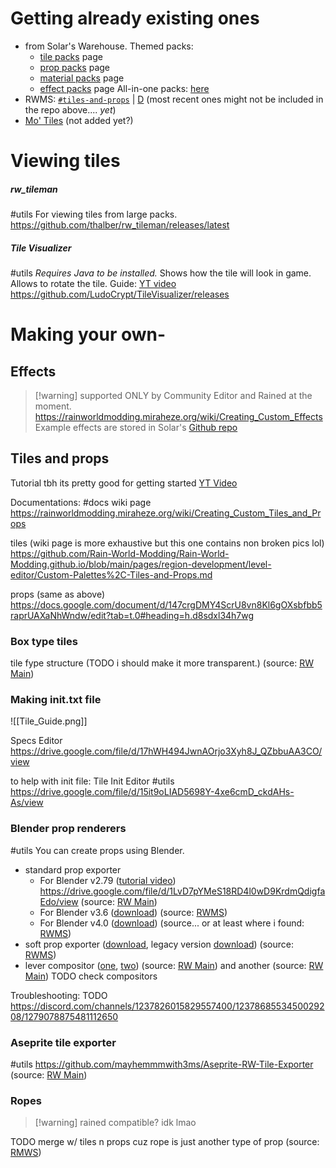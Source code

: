 # Getting already existing ones
- from Solar's Warehouse.
	Themed packs:
	- [tile packs](https://solaristheworstcatever.github.io/Repo-Site/tiles.html) page
	- [prop packs](https://solaristheworstcatever.github.io/Repo-Site/props.html) page
	- [material packs](https://solaristheworstcatever.github.io/Repo-Site/materials.html) page
	- [effect packs](https://solaristheworstcatever.github.io/Repo-Site/effects.html) page
	All-in-one packs: [here](https://solaristheworstcatever.github.io/Repo-Site/index.html#compilations)
- RWMS: [`#tiles-and-props`](https://discord.com/channels/1237826015829557400/1240708497469866134) | [D](discord://discord.com/channels/1237826015829557400/1240708497469866134) (most recent ones might not be included in the repo above.... *yet*)
- [Mo' Tiles](https://github.com/rwslugcat/mo-tiles-rw/releases/tag/release) (not added yet?)

# Viewing tiles
##### rw_tileman
#utils
For viewing tiles from large packs.
https://github.com/thalber/rw_tileman/releases/latest

##### Tile Visualizer
#utils
*Requires Java to be installed.*
Shows how the tile will look in game. Allows to rotate the tile.
Guide: [YT video](https://youtu.be/MoX6hXQZVMw)
https://github.com/LudoCrypt/TileVisualizer/releases

# Making your own-

## Effects
>[!warning] supported ONLY by Community Editor and Rained at the moment.
https://rainworldmodding.miraheze.org/wiki/Creating_Custom_Effects
Example effects are stored in Solar's [Github repo](https://github.com/solaristheworstcatever/The-Level-Editor-Warehouse/tree/main/Effects/Example%20Effects)
## Tiles and props
Tutorial
tbh its pretty good for getting started
[YT Video](https://www.youtube.com/watch?v=maOTf24PEKs&list=PLOpeR3bQUKEJIGBJ3TATHBLmNvZwyYioT&index=9)


Documentations: #docs
wiki page
https://rainworldmodding.miraheze.org/wiki/Creating_Custom_Tiles_and_Props

tiles (wiki page is more exhaustive but this one contains non broken pics lol)
https://github.com/Rain-World-Modding/Rain-World-Modding.github.io/blob/main/pages/region-development/level-editor/Custom-Palettes%2C-Tiles-and-Props.md

props (same as above)
https://docs.google.com/document/d/147crgDMY4ScrU8vn8Kl6gOXsbfbb5raprUAXaNhWndw/edit?tab=t.0#heading=h.d8sdxl34h7wg

### Box type tiles

tile fype structure (TODO i should make it more transparent.)
(source: [RW Main](https://discord.com/channels/291184728944410624/305139167300550666/838172761549045761))


### Making init.txt file
![[Tile_Guide.png]]

Specs Editor
https://drive.google.com/file/d/17hWH494JwnAOrjo3Xyh8J_QZbbuAA3CO/view

to help with init file:
Tile Init Editor #utils
https://drive.google.com/file/d/15it9oLIAD5698Y-4xe6cmD_ckdAHs-As/view

### Blender prop renderers
#utils
You can create props using Blender.
- standard prop exporter
	- For Blender v2.79 ([tutorial video](https://youtu.be/8Nm1jWggH2I))
	https://drive.google.com/file/d/1LvD7pYMeS18RD4l0wD9KrdmQdigfaEdo/view
	(source: [RW Main](https://discord.com/channels/291184728944410624/305139167300550666/420327770187366400))
	- For Blender v3.6 ([download](https://nqywadcmwusjqlrg.public.blob.vercel-storage.com/notes/files/lediting/blender/rainworldProp35_LeeMoriya-9fLHrvIhXe5nMQ5qb3giZSsEsD1xZJ.blend))
	(source: [RWMS](https://discord.com/channels/1237826015829557400/1238172653819527168/1245868873140539402))
	- For Blender v4.0 ([download](https://nqywadcmwusjqlrg.public.blob.vercel-storage.com/notes/files/lediting/blender/rainworldProp40-a3M97rg2XAjOsxW9Te8Ut3Agsa9nae.blend))
	(source... or at least where i found: [RWMS](https://discord.com/channels/1237826015829557400/1237868553450029208/1273024775291277313))
- soft prop exporter ([download](https://nqywadcmwusjqlrg.public.blob.vercel-storage.com/notes/files/lediting/blender/SoftPropRenderer2-TmpJnWr9hjv26yJlgtGz1g2CzQoeD9.blend), legacy version [download](https://nqywadcmwusjqlrg.public.blob.vercel-storage.com/notes/files/lediting/blender/SoftPropRenderer2Legacy-69bFC7yxPu9EfycaQb6APufQbo4Tfq.blend))
(source: [RWMS](https://discord.com/channels/1237826015829557400/1238172653819527168/1245873535822598165))
- lever compositor ([one](https://nqywadcmwusjqlrg.public.blob.vercel-storage.com/notes/files/lediting/blender/Rain_World_Level_Compositor-VHiHHdVwTF19r0hE472p6TKkCGzH0K.blend), [two](https://nqywadcmwusjqlrg.public.blob.vercel-storage.com/notes/files/lediting/blender/Basic%20level%20compositor-NeBhPcLl9ohQP0OHOT7Zk3nzKAMVjF.blend))
(source: [RW Main](https://discord.com/channels/291184728944410624/804088181904375819/1084222820818628618)) and another (source: [RW Main](https://discord.com/channels/291184728944410624/431534164932689921/1292092416244842627))
TODO check compositors

Troubleshooting:
TODO
https://discord.com/channels/1237826015829557400/1237868553450029208/1279078875481112650

### Aseprite tile exporter
#utils
https://github.com/mayhemmmwith3ms/Aseprite-RW-Tile-Exporter
(source: [RW Main](https://discord.com/channels/291184728944410624/838185248981385256/1264249612978360511))
### Ropes
> [!warning] rained compatible? idk lmao

TODO merge w/ tiles n props cuz rope is just another type of prop
(source: [RMWS](https://discord.com/channels/1237826015829557400/1237868553450029208/1283877744857583737))